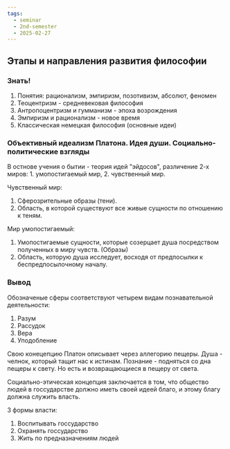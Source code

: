 ```yaml
---
tags:
  - seminar
  - 2nd-semester
  - 2025-02-27
---
```


## Этапы и направления развития философии

### Знать!

1. Понятия: рационализм, эмпиризм, позотивизм, абсолют, феномен
2. Теоцентризм - средневековая философия
3. Антропоцентризм и гумманизм - эпоха возрождения
4. Эмпиризм и рационализм - новое время
5. Классическая немецкая  философия (основные идеи)

### Объективный идеализм Платона. Идея души. Социально-политические взгляды

В остнове учения о бытии - теория идей "эйдосов", различение 2-х миров: 1. умопостигаемый мир, 2. чувственный мир.

Чувственный мир:
1. Сферозрительные образы (тени).
2. Область, в которой существуют все живые сущности по отношению к теням.

Мир умопостигаемый:
1. Умопостигаемые сущности, которые созерцает душа посредством полученных в миру чувств. (Образы)
2. Область, которую душа исследует, восходя от предпосылки к беспредпосылочному началу.

### Вывод

Обозначеные сферы соответствуют четырем видам познавательной деятельности:
1. Разум
2. Рассудок
3. Вера
4. Уподобление

Свою конецепцию Платон описывает через аллегорию пещеры.
Душа - челнок, который тащит нас к истинам.
Познание - подняться со дна пещеры к свету.
Но есть и возвращающиеся в пещеру от света.

Социально-этическая концепция заключается в том, что общество людей в госсударстве должно иметь своей идеей благо, и этому благу должна служить власть.

3 формы власти:
1. Воспитывать госсударство
2. Охранять госсударство
3. Жить по предназначениям людей